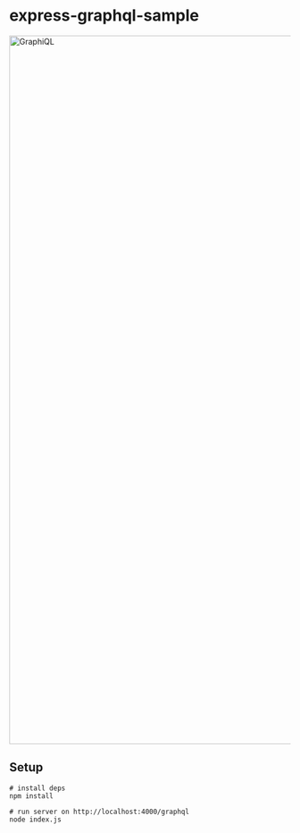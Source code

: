 # express-graphql-sample

<img width="1267" alt="GraphiQL" src="https://user-images.githubusercontent.com/1701108/121797627-60eaf300-cc5c-11eb-9503-1e68cba802fb.png">


## Setup

```
# install deps
npm install

# run server on http://localhost:4000/graphql
node index.js

```
